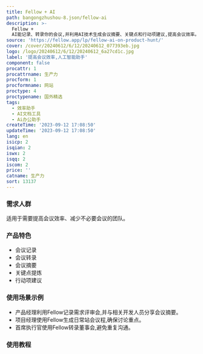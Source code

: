 ```yaml
---
title: Fellow + AI
path: bangongzhushou-8.json/fellow-ai
description: >-
  Fellow +
  AI能记录、转录你的会议,并利用AI技术生成会议摘要、关键点和行动项建议,提高会议效率。会议转录意味着不需要所有与会人员出席完整会议,每个人只需要会后浏览会议摘要即可。Fellow还可以根据会议背景,使用AI生成警示事项,确保有意义的讨论。
source: 'https://fellow.app/lp/fellow-ai-on-product-hunt/'
cover: /cover/20240612/6/12/20240612_077393eb.jpg
logo: /logo/20240612/6/12/20240612_6a27cd1c.jpg
label: '提高会议效率,人工智能助手'
component: false
procattr: 1
procattrname: 生产力
procform: 1
procformname: 网站
proctype: 4
proctypename: 国外精选
tags:
  - 效率助手
  - AI文档工具
  - Ai办公助手
createTime: '2023-09-12 17:08:50'
updateTime: '2023-09-12 17:08:50'
lang: en
isicp: 2
isqian: 2
iswx: 2
isqq: 2
iscom: 2
price: ''
catname: 生产力
sort: 13137
---
```




### 需求人群
适用于需要提高会议效率、减少不必要会议的团队。

### 产品特色
- 会议记录
- 会议转录
- 会议摘要
- 关键点提炼
- 行动项建议

### 使用场景示例
- 产品经理利用Fellow记录需求评审会,并与相关开发人员分享会议摘要。
- 项目经理使用Fellow生成日常站会议程,确保讨论重点。
- 首席执行官使用Fellow转录董事会,避免重复沟通。

### 使用教程


  
